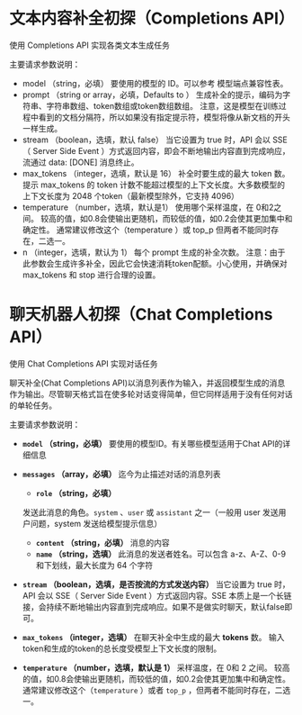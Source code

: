# 文本内容补全初探（Completions API）

使用 Completions API 实现各类文本生成任务

主要请求参数说明：

- model （string，必填）
  要使用的模型的 ID。可以参考 模型端点兼容性表。
- prompt （string or array，必填，Defaults to ）
  生成补全的提示，编码为字符串、字符串数组、token数组或token数组数组。
  注意，这是模型在训练过程中看到的文档分隔符，所以如果没有指定提示符，模型将像从新文档的开头一样生成。
- stream （boolean，选填，默认 false）
  当它设置为 true 时，API 会以 SSE（ Server Side Event ）方式返回内容，即会不断地输出内容直到完成响应，流通过 data: [DONE] 消息终止。
- max_tokens （integer，选填，默认是 16）
  补全时要生成的最大 token 数。
  提示 max_tokens 的 token 计数不能超过模型的上下文长度。大多数模型的上下文长度为 2048 个token（最新模型除外，它支持 4096）
- temperature （number，选填，默认是1）
  使用哪个采样温度，在 0和2之间。
  较高的值，如0.8会使输出更随机，而较低的值，如0.2会使其更加集中和确定性。
  通常建议修改这个（temperature ）或 top_p 但两者不能同时存在，二选一。
- n （integer，选填，默认为 1）
  每个 prompt 生成的补全次数。
  注意：由于此参数会生成许多补全，因此它会快速消耗token配额。小心使用，并确保对 max_tokens 和 stop 进行合理的设置。


# 聊天机器人初探（Chat Completions API）

使用 Chat Completions API 实现对话任务

聊天补全(Chat Completions API)以消息列表作为输入，并返回模型生成的消息作为输出。尽管聊天格式旨在使多轮对话变得简单，但它同样适用于没有任何对话的单轮任务。

主要请求参数说明：

* **`model` （string，必填）**
  要使用的模型ID。有关哪些模型适用于Chat API的详细信息
* **`messages` （array，必填）**
  迄今为止描述对话的消息列表

  * **`role` （string，必填）**

  发送此消息的角色。`system` 、`user` 或 `assistant` 之一（一般用 user 发送用户问题，system 发送给模型提示信息）

  * **`content` （string，必填）**
    消息的内容
  * **`name` （string，选填）**
    此消息的发送者姓名。可以包含 a-z、A-Z、0-9 和下划线，最大长度为 64 个字符
* **`stream` （boolean，选填，是否按流的方式发送内容）**
  当它设置为 true 时，API 会以 SSE（ Server Side Event ）方式返回内容。SSE 本质上是一个长链接，会持续不断地输出内容直到完成响应。如果不是做实时聊天，默认false即可。
* **`max_tokens` （integer，选填）**
  在聊天补全中生成的最大 **tokens** 数。
  输入token和生成的token的总长度受模型上下文长度的限制。
* **`temperature` （number，选填，默认是 1）**
  采样温度，在 0和 2 之间。
  较高的值，如0.8会使输出更随机，而较低的值，如0.2会使其更加集中和确定性。
  通常建议修改这个（`temperature` ）或者 `top_p` ，但两者不能同时存在，二选一。
